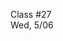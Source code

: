 <div class="lecture2">

<div class="column_date">
<p markdown="block">

Class #27 <br>
Wed, 5/06

</p>
</div>
<div class="column_materials">
<p markdown="block">



</p>
</div>

<div class="column_assign">
<p markdown="block">



</p>
</div>

</div>

